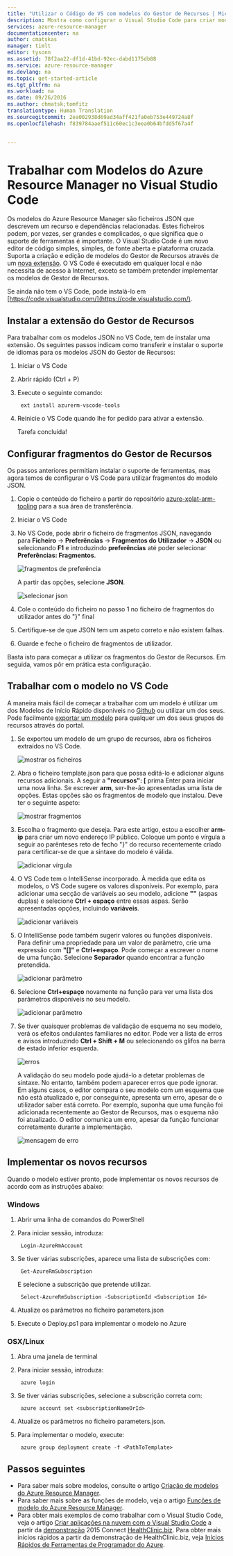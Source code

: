```yaml
---
title: "Utilizar o Código de VS com modelos do Gestor de Recursos | Microsoft Docs"
description: Mostra como configurar o Visual Studio Code para criar modelos do Azure Resource Manager.
services: azure-resource-manager
documentationcenter: na
author: cmatskas
manager: timlt
editor: tysonn
ms.assetid: 78f2aa22-df1d-41bd-92ec-dabd1175db88
ms.service: azure-resource-manager
ms.devlang: na
ms.topic: get-started-article
ms.tgt_pltfrm: na
ms.workload: na
ms.date: 09/26/2016
ms.author: chmatsk;tomfitz
translationtype: Human Translation
ms.sourcegitcommit: 2ea002938d69ad34aff421fa0eb753e449724a8f
ms.openlocfilehash: f839784aaef511c60ec1c3eea0b64bfdd5f67a4f


---
```

# <a name="working-with-azure-resource-manager-templates-in-visual-studio-code"></a>Trabalhar com Modelos do Azure Resource Manager no Visual Studio Code
Os modelos do Azure Resource Manager são ficheiros JSON que descrevem um recurso e dependências relacionadas. Estes ficheiros podem, por vezes, ser grandes e complicados, o que significa que o suporte de ferramentas é importante. O Visual Studio Code é um novo editor de código simples, simples, de fonte aberta e plataforma cruzada. Suporta a criação e edição de modelos do Gestor de Recursos através de um [nova extensão](https://marketplace.visualstudio.com/items?itemName=msazurermtools.azurerm-vscode-tools). O VS Code é executado em qualquer local e não necessita de acesso à Internet, exceto se também pretender implementar os modelos de Gestor de Recursos.

Se ainda não tem o VS Code, pode instalá-lo em [https://code.visualstudio.com/](https://code.visualstudio.com/).

## <a name="install-the-resource-manager-extension"></a>Instalar a extensão do Gestor de Recursos
Para trabalhar com os modelos JSON no VS Code, tem de instalar uma extensão. Os seguintes passos indicam como transferir e instalar o suporte de idiomas para os modelos JSON do Gestor de Recursos:

1. Iniciar o VS Code 
2. Abrir rápido (Ctrl + P) 
3. Execute o seguinte comando: 
   
        ext install azurerm-vscode-tools
4. Reinicie o VS Code quando lhe for pedido para ativar a extensão. 
   
   Tarefa concluída!

## <a name="set-up-resource-manager-snippets"></a>Configurar fragmentos do Gestor de Recursos
Os passos anteriores permitiam instalar o suporte de ferramentas, mas agora temos de configurar o VS Code para utilizar fragmentos do modelo JSON.

1. Copie o conteúdo do ficheiro a partir do repositório [azure-xplat-arm-tooling](https://raw.githubusercontent.com/Azure/azure-xplat-arm-tooling/master/VSCode/armsnippets.json) para a sua área de transferência.
2. Iniciar o VS Code 
3. No VS Code, pode abrir o ficheiro de fragmentos JSON, navegando para **Ficheiro** -> **Preferências** -> **Fragmentos do Utilizador** -> **JSON** ou selecionando **F1** e introduzindo **preferências** até poder selecionar **Preferências: Fragmentos**.
   
    ![fragmentos de preferência](./media/resource-manager-vs-code/preferences-snippets.png)
   
    A partir das opções, selecione **JSON**.
   
    ![selecionar json](./media/resource-manager-vs-code/select-json.png)
4. Cole o conteúdo do ficheiro no passo 1 no ficheiro de fragmentos do utilizador antes do "}" final 
5. Certifique-se de que JSON tem um aspeto correto e não existem falhas. 
6. Guarde e feche o ficheiro de fragmentos de utilizador.

Basta isto para começar a utilizar os fragmentos do Gestor de Recursos. Em seguida, vamos pôr em prática esta configuração.

## <a name="work-with-template-in-vs-code"></a>Trabalhar com o modelo no VS Code
A maneira mais fácil de começar a trabalhar com um modelo é utilizar um dos Modelos de Início Rápido disponíveis no [Github](https://github.com/Azure/azure-quickstart-templates) ou utilizar um dos seus. Pode facilmente [exportar um modelo](resource-manager-export-template.md) para qualquer um dos seus grupos de recursos através do portal. 

1. Se exportou um modelo de um grupo de recursos, abra os ficheiros extraídos no VS Code.
   
    ![mostrar os ficheiros](./media/resource-manager-vs-code/show-files.png)
2. Abra o ficheiro template.json para que possa editá-lo e adicionar alguns recursos adicionais. A seguir a **"recursos": [** prima Enter para iniciar uma nova linha. Se escrever **arm**, ser-lhe-ão apresentadas uma lista de opções. Estas opções são os fragmentos de modelo que instalou. Deve ter o seguinte aspeto: 
   
    ![mostrar fragmentos](./media/resource-manager-vs-code/type-snippets.png)
3. Escolha o fragmento que deseja. Para este artigo, estou a escolher **arm-ip** para criar um novo endereço IP público. Coloque um ponto e vírgula a seguir ao parênteses reto de fecho "}" do recurso recentemente criado para certificar-se de que a sintaxe do modelo é válida.
   
     ![adicionar vírgula](./media/resource-manager-vs-code/add-comma.png)
4. O VS Code tem o IntelliSense incorporado. À medida que edita os modelos, o VS Code sugere os valores disponíveis. Por exemplo, para adicionar uma secção de variáveis ao seu modelo, adicione **""** (aspas duplas) e selecione **Ctrl + espaço** entre essas aspas. Serão apresentadas opções, incluindo **variáveis**.
   
    ![adicionar variáveis](./media/resource-manager-vs-code/add-variables.png)
5. O IntelliSense pode também sugerir valores ou funções disponíveis. Para definir uma propriedade para um valor de parâmetro, crie uma expressão com **"[]"** e **Ctrl+espaço**. Pode começar a escrever o nome de uma função. Selecione **Separador** quando encontrar a função pretendida.
   
    ![adicionar parâmetro](./media/resource-manager-vs-code/select-parameters.png)
6. Selecione **Ctrl+espaço** novamente na função para ver uma lista dos parâmetros disponíveis no seu modelo.
   
    ![adicionar parâmetro](./media/resource-manager-vs-code/select-avail-parameters.png)
7. Se tiver quaisquer problemas de validação de esquema no seu modelo, verá os efeitos ondulantes familiares no editor. Pode ver a lista de erros e avisos introduzindo **Ctrl + Shift + M** ou selecionando os glifos na barra de estado inferior esquerda.
   
    ![erros](./media/resource-manager-vs-code/errors.png)
   
    A validação do seu modelo pode ajudá-lo a detetar problemas de sintaxe. No entanto, também podem aparecer erros que pode ignorar. Em alguns casos, o editor compara o seu modelo com um esquema que não está atualizado e, por conseguinte, apresenta um erro, apesar de o utilizador saber está correto. Por exemplo, suponha que uma função foi adicionada recentemente ao Gestor de Recursos, mas o esquema não foi atualizado. O editor comunica um erro, apesar da função funcionar corretamente durante a implementação.
   
    ![mensagem de erro](./media/resource-manager-vs-code/unrecognized-function.png)

## <a name="deploy-your-new-resources"></a>Implementar os novos recursos
Quando o modelo estiver pronto, pode implementar os novos recursos de acordo com as instruções abaixo: 

### <a name="windows"></a>Windows
1. Abrir uma linha de comandos do PowerShell 
2. Para iniciar sessão, introduza: 
   
        Login-AzureRmAccount 
3. Se tiver várias subscrições, aparece uma lista de subscrições com:
   
        Get-AzureRmSubscription
   
    E selecione a subscrição que pretende utilizar.
   
        Select-AzureRmSubscription -SubscriptionId <Subscription Id>
4. Atualize os parâmetros no ficheiro parameters.json
5. Execute o Deploy.ps1 para implementar o modelo no Azure

### <a name="osxlinux"></a>OSX/Linux
1. Abra uma janela de terminal 
2. Para iniciar sessão, introduza:
   
        azure login 
3. Se tiver várias subscrições, selecione a subscrição correta com:
   
        azure account set <subscriptionNameOrId> 
4. Atualize os parâmetros no ficheiro parameters.json.
5. Para implementar o modelo, execute:
   
        azure group deployment create -f <PathToTemplate> 

## <a name="next-steps"></a>Passos seguintes
* Para saber mais sobre modelos, consulte o artigo [Criação de modelos do Azure Resource Manager](resource-group-authoring-templates.md).
* Para saber mais sobre as funções de modelo, veja o artigo [Funções de modelo do Azure Resource Manager](resource-group-template-functions.md).
* Para obter mais exemplos de como trabalhar com o Visual Studio Code, veja o artigo [Criar aplicações na nuvem com o Visual Studio Code](https://github.com/Microsoft/HealthClinic.biz/wiki/Build-cloud-apps-with-Visual-Studio-Code) a partir da [demonstração](https://github.com/Microsoft/HealthClinic.biz) 2015 Connect [HealthClinic.biz](https://blogs.msdn.microsoft.com/visualstudio/2015/12/08/connectdemos-2015-healthclinic-biz/). Para obter mais inícios rápidos a partir da demonstração de HealthClinic.biz, veja [Inícios Rápidos de Ferramentas de Programador do Azure](https://github.com/Microsoft/HealthClinic.biz/wiki/Azure-Developer-Tools-Quickstarts).




<!--HONumber=Nov16_HO2-->


